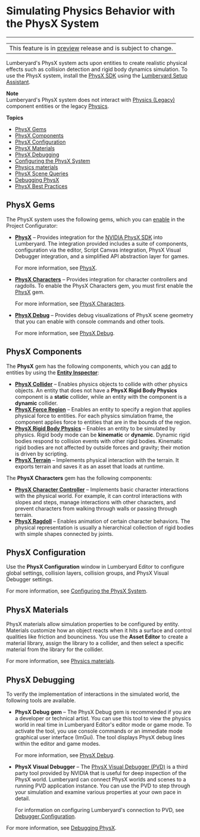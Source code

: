 # Simulating Physics Behavior with the PhysX System<a name="physx-intro"></a>


****  

|  | 
| --- |
| This feature is in [preview](https://docs.aws.amazon.com/lumberyard/latest/userguide/ly-glos-chap.html#preview) release and is subject to change\.  | 

Lumberyard's PhysX system acts upon entities to create realistic physical effects such as collision detection and rigid body dynamics simulation\. To use the PhysX system, install the [PhysX SDK](https://developer.nvidia.com/gameworks-physx-overview) using the [Lumberyard Setup Assistant](lumberyard-launcher-using.md)\.

**Note**  
 Lumberyard's PhysX system does not interact with [Physics \(Legacy\)](component-components.md#component-entity-physics-legacy) component entities or the legacy [Physics](https://docs.aws.amazon.com/lumberyard/latest/legacyreference/physics-intro.html)\.

**Topics**
+ [PhysX Gems](#physx-intro-gems)
+ [PhysX Components](#physx-intro-physx-components)
+ [PhysX Configuration](#physx-intro-configuration)
+ [PhysX Materials](#physx-intro-materials)
+ [PhysX Debugging](#physx-intro-debugging)
+ [Configuring the PhysX System](physx-configuration.md)
+ [Physics materials](physx-materials.md)
+ [PhysX Scene Queries](physx-scene-queries.md)
+ [Debugging PhysX](debugging-physx.md)
+ [PhysX Best Practices](physx-best-practices.md)

## PhysX Gems<a name="physx-intro-gems"></a>

The PhysX system uses the following gems, which you can [enable](gems-system-using-project-configurator.md) in the Project Configurator:
+ **[PhysX](gems-system-gem-physx.md)** – Provides integration for the [NVIDIA PhysX SDK](https://developer.nvidia.com/physx-sdk) into Lumberyard\. The integration provided includes a suite of components, configuration via the editor, Script Canvas integration, PhysX Visual Debugger integration, and a simplified API abstraction layer for games\. 

  For more information, see [PhysX](gems-system-gem-physx.md)\.
+ **[PhysX Characters](gems-system-gem-physx-characters.md)** – Provides integration for character controllers and ragdolls\. To enable the PhysX Characters gem, you must first enable the [PhysX](gems-system-gem-physx.md) gem\.

  For more information, see [PhysX Characters](gems-system-gem-physx-characters.md)\.
+ **[PhysX Debug](gems-system-gem-physx-debug.md)** – Provides debug visualizations of PhysX scene geometry that you can enable with console commands and other tools\.

  For more information, see [PhysX Debug](gems-system-gem-physx-debug.md)\.

## PhysX Components<a name="physx-intro-physx-components"></a>

The **PhysX** gem has the following components, which you can [add](component-working-adding.md) to entities by using the [**Entity Inspector**](component-entity-inspector.md):
+ **[PhysX Collider](component-physx-collider.md)** – Enables physics objects to collide with other physics objects\. An entity that does not have a **PhysX Rigid Body Physics** component is a **static** collider, while an entity with the component is a **dynamic** collider\.
+ **[PhysX Force Region](component-physx-force-region.md)** – Enables an entity to specify a region that applies physical force to entities\. For each physics simulation frame, the component applies force to entities that are in the bounds of the region\.
+ **[PhysX Rigid Body Physics](component-physx-rigid-body-physics.md)** – Enables an entity to be simulated by physics\. Rigid body mode can be **kinematic** or **dynamic**\. Dynamic rigid bodies respond to collision events with other rigid bodies\. Kinematic rigid bodies are not affected by outside forces and gravity; their motion is driven by scripting\.
+ **[PhysX Terrain](component-physx-terrain.md)** – Implements physical interaction with the terrain\. It exports terrain and saves it as an asset that loads at runtime\. 

The **PhysX Characters** gem has the following components:
+ **[PhysX Character Controller](component-physx-character-controller.md)** – Implements basic character interactions with the physical world\. For example, it can control interactions with slopes and steps, manage interactions with other characters, and prevent characters from walking through walls or passing through terrain\.
+ **[PhysX Ragdoll](component-physx-ragdoll.md)** – Enables animation of certain character behaviors\. The physical representation is usually a hierarchical collection of rigid bodies with simple shapes connected by joints\.

## PhysX Configuration<a name="physx-intro-configuration"></a>

Use the **PhysX Configuration** window in Lumberyard Editor to configure global settings, collision layers, collision groups, and PhysX Visual Debugger settings\.

For more information, see [Configuring the PhysX System](physx-configuration.md)\.

## PhysX Materials<a name="physx-intro-materials"></a>

PhysX materials allow simulation properties to be configured by entity\. Materials customize how an object reacts when it hits a surface and control qualities like friction and bounciness\. You use the **Asset Editor** to create a material library, assign the library to a collider, and then select a specific material from the library for the collider\. 

For more information, see [Physics materials](physx-materials.md)\.

## PhysX Debugging<a name="physx-intro-debugging"></a>

To verify the implementation of interactions in the simulated world, the following tools are available\.
+ **PhysX Debug gem** – The PhysX Debug gem is recommended if you are a developer or technical artist\. You can use this tool to view the physics world in real time in Lumberyard Editor's editor mode or game mode\. To activate the tool, you use console commands or an immediate mode graphical user interface \(ImGui\)\. The tool displays PhysX debug lines within the editor and game modes\.

  For more information, see [PhysX Debug](gems-system-gem-physx-debug.md)\.
+ **PhysX Visual Debugger** – The [PhysX Visual Debugger \(PVD\)](https://developer.nvidia.com/physx-visual-debugger) is a third party tool provided by NVIDIA that is useful for deep inspection of the PhysX world\. Lumberyard can connect PhysX worlds and scenes to a running PVD application instance\. You can use the PVD to step through your simulation and examine various properties at your own pace in detail\. 

  For information on configuring Lumberyard's connection to PVD, see [Debugger Configuration](physx-configuration-debugger.md)\. 

For more information, see [Debugging PhysX](debugging-physx.md)\.